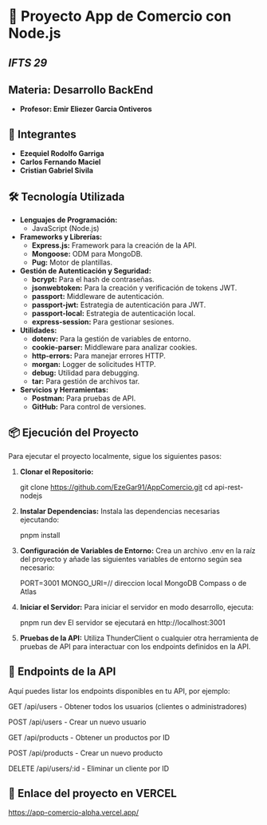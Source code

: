 # 🚀 Proyecto App de Comercio con Node.js

## *IFTS 29*
##  Materia: Desarrollo BackEnd
- **Profesor: Emir Eliezer Garcia Ontiveros**

## 📜 Integrantes
- **Ezequiel Rodolfo Garriga**
- **Carlos Fernando Maciel**
- **Cristian Gabriel Sivila**

## 🛠 Tecnología Utilizada
- **Lenguajes de Programación:**
  - JavaScript (Node.js)
- **Frameworks y Librerías:**
  - **Express.js:** Framework para la creación de la API.
  - **Mongoose:** ODM para MongoDB.
  - **Pug:** Motor de plantillas.
- **Gestión de Autenticación y Seguridad:**
  - **bcrypt:** Para el hash de contraseñas.
  - **jsonwebtoken:** Para la creación y verificación de tokens JWT.
  - **passport:** Middleware de autenticación.
  - **passport-jwt:** Estrategia de autenticación para JWT.
  - **passport-local:** Estrategia de autenticación local.
  - **express-session:** Para gestionar sesiones.
- **Utilidades:**
  - **dotenv:** Para la gestión de variables de entorno.
  - **cookie-parser:** Middleware para analizar cookies.
  - **http-errors:** Para manejar errores HTTP.
  - **morgan:** Logger de solicitudes HTTP.
  - **debug:** Utilidad para debugging.
  - **tar:** Para gestión de archivos tar.
- **Servicios y Herramientas:**
  - **Postman:** Para pruebas de API.
  - **GitHub:** Para control de versiones.

## 📦 Ejecución del Proyecto
Para ejecutar el proyecto localmente, sigue los siguientes pasos:

1. **Clonar el Repositorio:**
   
   git clone https://github.com/EzeGar91/AppComercio.git
   cd api-rest-nodejs

2. **Instalar Dependencias:** Instala las dependencias necesarias ejecutando:

   pnpm install

3. **Configuración de Variables de Entorno:** Crea un archivo .env en la raíz del proyecto y añade las siguientes variables de entorno según sea necesario:

   PORT=3001
   MONGO_URI=// direccion local MongoDB Compass o de Atlas

4. **Iniciar el Servidor:** Para iniciar el servidor en modo desarrollo, ejecuta:

   pnpm run dev
   El servidor se ejecutará en http://localhost:3001

5. **Pruebas de la API:** Utiliza ThunderClient o cualquier otra herramienta de pruebas de API para interactuar con los endpoints definidos en la API.

## 🔗 Endpoints de la API

Aquí puedes listar los endpoints disponibles en tu API, por ejemplo:

GET /api/users - Obtener todos los usuarios (clientes o administradores)

POST /api/users - Crear un nuevo usuario

GET /api/products - Obtener un productos por ID

POST /api/products - Crear un nuevo producto

DELETE /api/users/:id - Eliminar un cliente por ID

## 🔗 Enlace del proyecto en VERCEL

https://app-comercio-alpha.vercel.app/
